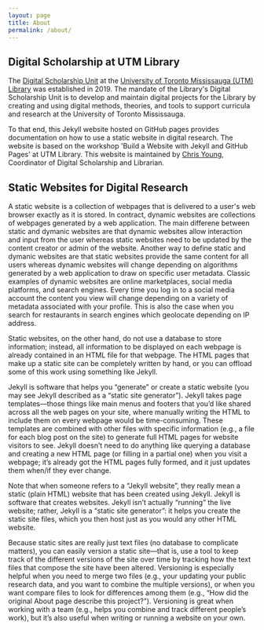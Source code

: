 ```yaml
---
layout: page
title: About
permalink: /about/
---
```


## Digital Scholarship at UTM Library

The [Digital Scholarship Unit](https://utm.library.utoronto.ca/digital-scholarship/about) at the [University of Toronto Mississauga (UTM) Library](https://library.utm.utoronto.ca/) was established in 2019. The mandate of the Library's Digital Scholarship Unit is to develop and maintain digital projects for the Library by creating and using digital methods, theories, and tools to support curricula and research at the University of Toronto Mississauga.

To that end, this Jekyll website hosted on GitHub pages provides documentation on how to use a static website in digital research. The website is based on the workshop 'Build a Website with Jekyll and GitHub Pages' at UTM Library. This website is maintained by [Chris Young](http://sites.utm.utoronto.ca/chrisyoung/), Coordinator of Digital Scholarship and Librarian.

## Static Websites for Digital Research

A static website is a collection of webpages that is delivered to a user's web browser exactly as it is stored. In contract, dynamic websites are collections of webpages generated by a web application. The main differene between static and dymanic websites are that dynamic websites allow interaction and input from the user whereas static websites need to be updated by the content creator or admin of the website. Another way to define static and dymanic websites are that static websites provide the same content for all users whereas dynamic websites will change depending on algorithms generated by a web application to draw on specific user metadata. Classic examples of dynamic websites are online marketplaces, social media platforms, and search engines. Every time you log in to a social media account the content you view will change depending on a variety of metadata associated with your profile. This is also the case when you search for restaurants in search engines which geolocate depending on IP address. 

Static websites, on the other hand, do not use a database to store information; instead, all information to be displayed on each webpage is already contained in an HTML file for that webpage. The HTML pages that make up a static site can be completely written by hand, or you can offload some of this work using something like Jekyll.

Jekyll is software that helps you “generate” or create a static website (you may see Jekyll described as a “static site generator”). Jekyll takes page templates—those things like main menus and footers that you’d like shared across all the web pages on your site, where manually writing the HTML to include them on every webpage would be time-consuming. These templates are combined with other files with specific information (e.g., a file for each blog post on the site) to generate full HTML pages for website visitors to see. Jekyll doesn’t need to do anything like querying a database and creating a new HTML page (or filling in a partial one) when you visit a webpage; it’s already got the HTML pages fully formed, and it just updates them when/if they ever change.

Note that when someone refers to a “Jekyll website”, they really mean a static (plain HTML) website that has been created using Jekyll. Jekyll is software that creates websites. Jekyll isn’t actually “running” the live website; rather, Jekyll is a “static site generator”: it helps you create the static site files, which you then host just as you would any other HTML website.

Because static sites are really just text files (no database to complicate matters), you can easily version a static site—that is, use a tool to keep track of the different versions of the site over time by tracking how the text files that compose the site have been altered. Versioning is especially helpful when you need to merge two files (e.g., your updating your public research data, and you want to combine the multiple versions), or when you want compare files to look for differences among them (e.g., “How did the original About page describe this project?”). Versioning is great when working with a team (e.g., helps you combine and track different people’s work), but it’s also useful when writing or running a website on your own.
